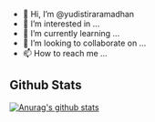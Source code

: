 - 👋 Hi, I’m @yudistiraramadhan
- 👀 I’m interested in ...
- 🌱 I’m currently learning ...
- 💞️ I’m looking to collaborate on ...
- 📫 How to reach me ...

## Github Stats

[![Anurag's github stats](https://github-readme-stats.vercel.app/api?username=yudistiraramadhan)](https://github.com/yudistiraramadhan/github-readme-stats)

<!---
yudistiraramadhan/yudistiraramadhan is a ✨ special ✨ repository because its `README.md` (this file) appears on your GitHub profile.
You can click the Preview link to take a look at your changes.
--->
